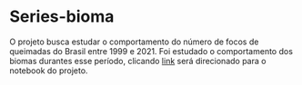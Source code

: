 # Series-bioma

O projeto busca estudar o comportamento do número de focos de queimadas do Brasil entre 1999 e 2021. Foi estudado o comportamento dos biomas durantes esse período, clicando [link](https://santos-luciano.github.io/series-bioma/) será direcionado para o notebook do projeto.

